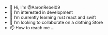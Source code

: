 - 👋 Hi, I’m @AaronRebel09
- 👀 I’m interested in development
- 🌱 I’m currently learning rust react and swift
- 💞️ I’m looking to collaborate on a clothing Store
- 📫 How to reach me ...

<!---
AaronRebel09/AaronRebel09 is a ✨ special ✨ repository because its `README.md` (this file) appears on your GitHub profile.
You can click the Preview link to take a look at your changes.
--->
